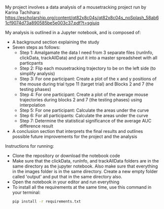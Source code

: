 My project involves a data analysis of a mousetracking project run by Karina Tachihara: https://escholarship.org/content/qt82x8c04s/qt82x8c04s_noSplash_58ab61cf9074d73a890585be5e003c37.pdf?t=sgiuiq

My analysis is outlined in a Jupyter notebook, and is composed of:
* A background section explaining the study
* Seven steps as follows:
     * Step 1: Amalgamate the data I need from 3 separate files (runInfo, clickData, trackAllData) and put it into a master spreadsheet with all particpants 
     * Step 2: Flip each mousetracking trajectory to be on the left side (to simplify analysis)
     * Step 3: For one participant: Create a plot of the x and y positions of the mouse during trial type 11 (target trial) and Blocks 2 and 7 (the testing phases) 
     * Step 4: For one participant: Create a plot of the average mouse trajectories during blocks 2 and 7 (the testing phases) using interpolation
     * Step 5: For one participant: Calculate the areas under the curve 
     * Step 6: For all participants: Calculate the areas under the curve 
     * Step 7: Determine the statistical significance of the average AUC difference result
* A conclusion section that interprets the final results and outlines possible future improvements for the project and the analysis


Instructions for running: 
* Clone the repository or download the notebook code
* Make sure that the clickData, runInfo, and trackAllData folders are in the same directory as the jupyter notebook. Also make sure that everything in the images folder is in the same directory. Create a new empty folder called 'output' and put that in the same directory also.
* Open the notebook in your editor and run everything
* To install all the requirements at the same time, use this command in your terminal:
     ```bash
     pip install -r requirements.txt

